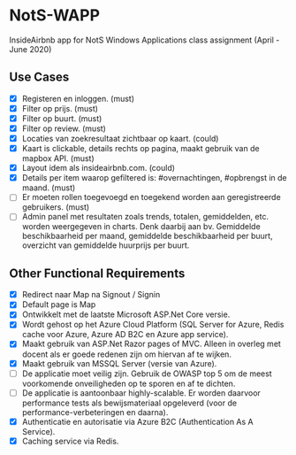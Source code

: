 # NotS-WAPP
InsideAirbnb app for NotS Windows Applications class assignment (April - June 2020)

## Use Cases
- [X] Registeren en inloggen. (must)
- [X] Filter op prijs. (must)
- [X] Filter op buurt. (must)
- [X] Filter op review. (must)
- [X] Locaties van zoekresultaat zichtbaar op kaart. (could)
- [X] Kaart is clickable, details rechts op pagina, maakt gebruik van de mapbox API. (must)
- [X] Layout idem als insideairbnb.com. (could)
- [X] Details per item waarop gefiltered is: #overnachtingen, #opbrengst in de maand. (must)
- [ ] Er moeten rollen toegevoegd en toegekend worden aan geregistreerde gebruikers. (must)
- [ ] Admin panel met resultaten zoals trends, totalen, gemiddelden, etc. worden weergegeven in charts. Denk daarbij aan bv. Gemiddelde beschikbaarheid per maand, gemiddelde beschikbaarheid per buurt, overzicht van gemiddelde huurprijs per buurt.

## Other Functional Requirements
- [X] Redirect naar Map na Signout / Signin
- [X] Default page is Map
- [X] Ontwikkelt met de laatste Microsoft ASP.Net Core versie.
- [X] Wordt gehost op het Azure Cloud Platform (SQL Server for Azure, Redis cache voor Azure, Azure AD B2C en Azure app service).
- [X] Maakt gebruik van ASP.Net Razor pages of MVC. Alleen in overleg met docent als er goede redenen zijn om hiervan af te wijken.
- [X] Maakt gebruik van MSSQL Server (versie van Azure).
- [ ] De applicatie moet veilig zijn. Gebruik de OWASP top 5 om de meest voorkomende onveiligheden op te sporen en af te dichten.
- [ ] De applicatie is aantoonbaar highly-scalable. Er worden daarvoor performance tests als bewijsmateriaal opgeleverd (voor de performance-verbeteringen en daarna).
- [X] Authenticatie en autorisatie via Azure B2C (Authentication As A Service).
- [X] Caching service via Redis.
